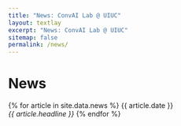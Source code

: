 ```yaml
---
title: "News: ConvAI Lab @ UIUC"
layout: textlay
excerpt: "News: ConvAI Lab @ UIUC"
sitemap: false
permalink: /news/
---
```


# News

{% for article in site.data.news %}
{{ article.date }} <br> _{{ article.headline }}_
{% endfor %}

